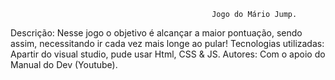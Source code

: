                                                  Jogo do Mário Jump.
Descrição: Nesse jogo o objetivo é alcançar a maior pontuação, sendo assim, necessitando ir cada vez mais longe ao pular!
Tecnologias utilizadas: Apartir do visual studio, pude usar Html, CSS & JS.
Autores: Com o apoio do Manual do Dev (Youtube).
